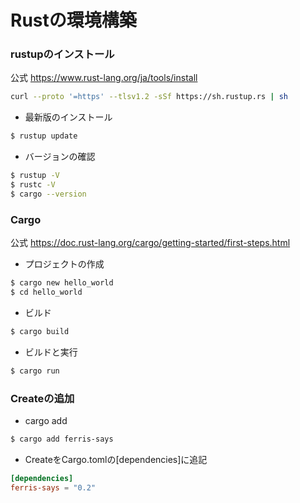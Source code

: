 # Rustの環境構築

### rustupのインストール

公式
https://www.rust-lang.org/ja/tools/install

```bash
curl --proto '=https' --tlsv1.2 -sSf https://sh.rustup.rs | sh
```

* 最新版のインストール

```bash
$ rustup update
```

* バージョンの確認

```bash
$ rustup -V
$ rustc -V
$ cargo --version
```

### Cargo

公式
https://doc.rust-lang.org/cargo/getting-started/first-steps.html

* プロジェクトの作成

```bash
$ cargo new hello_world
$ cd hello_world
```

* ビルド

```bash
$ cargo build
```

* ビルドと実行

```bash
$ cargo run
```

### Createの追加

* cargo add

```bash
$ cargo add ferris-says
```

* CreateをCargo.tomlの[dependencies]に追記

```Cargo.toml
[dependencies]
ferris-says = "0.2"
```
